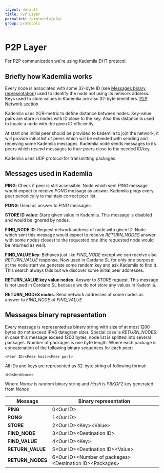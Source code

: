 ```yaml
---
layout: default
title: P2P Layer
permalink: /protocols/p2p/
group: protocols
---
```


# P2P Layer

For P2P communication we're using Kademlia DHT protocol.

## Briefly how Kademlia works

Every node is associated with some 32-byte ID (see [Messages binary representation](#messages-binary-representation)) used to identify the node not using its network address. Keys used to store values in Kademlia are also 32-byte identifiers.
[P2P Network section](/for-contributors/implementation#p2p-network)

Kademlia uses XOR-metric to define distance between nodes. Key-value pairs are store in nodes with ID close to the key. Also this distance is used to locate
a node with the given ID efficiently.

At start one initial peer should be provided to kademlia to join the network, it will provide initial list of peers which will be extended with sending and receiving some Kademlia messages. Kademlia node sends messages to its peers which resend messages to their peers close to the needed ID/key.

Kademlia uses UDP protocol for transmitting packages.

## Messages used in Kademlia

**PING**: Check if peer is still accessible. Node which sent *PING* message would expect to receive *PONG* message as answer. Kademlia pings every peer periodically to maintain correct peer list.

**PONG**: Used as answer to *PING* messages.

**STORE ID value**: Store given value in Kademlia. This message is disabled and would be ignored by nodes.

**FIND\_NODE ID**: Request network address of node with given ID. Node which sent this message would expect to receive *RETURN\_NODES* answer with some nodes closest to the requested one (the requested node would be returned as well).

**FIND\_VALUE key**: Behaves just like *FIND\_NODE* except we can receive also *RETURN\_VALUE* response. Now used in Cardano SL for only one purpose: at the node start we generate some random key and ask Kademlia to find it. This search always fails but we discover some initial peer addresses.

**RETURN\_VALUE key value nodes**: Answer to *STORE* request. This message is not used in Cardano SL because we do not store any values in Kademlia.

**RETURN\_NODES nodes**: Send network addresses of some nodes as answer to *FIND\_NODE* of *FIND\_VALUE*

## Messages binary representation

Every message is represented as binary string with size of at most 1200 bytes (to not exceed IPV6 datagram size).
Special case is *RETURN\_NODES*: in case this message exceed 1200 bytes, node list is splitted into several packages. Number of packages is one byte length.
Where each package is concatenation of the following binary sequences for each peer:

    <Peer ID><Peer host><Peer port>

All IDs and keys are represented as 32-byte string of following format:

    <Hash><Nonce>

Where *Nonce* is random binary string and *Hash* is *PBKDF2* key generated from *Nonce*

| Message           | Binary representation                                           |
|-------------------|-----------------------------------------------------------------|
| **PING**          | 0\<Our ID\>                                                     |
| **PONG**          | 1\<Our ID\>                                                     |
| **STORE**         | 2\<Our ID\>\<Key\>\<Value\>                                     |
| **FIND_NODE**     | 3\<Our ID\>\<Destination ID\>                                   |
| **FIND\_VALUE**   | 4\<Our ID\>\<Key\>                                              |
| **RETURN\_VALUE** | 5\<Our ID\>\<Destination ID\>\<Value\>                          |
| **RETURN\_NODES** | 6\<Our ID\>\<Number of packages\>\<Destination ID\>\<Packages\> |
